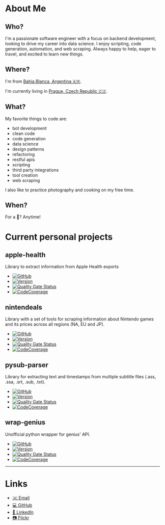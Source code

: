 About Me
================

Who?
----

I'm a passionate software engineer with a focus on backend development, looking to drive my career into data science. I enjoy scripting, code generation, automation, and web scraping. Always happy to help, eager to travel, and excited to learn new things.



Where?
------

I'm from [Bahía Blanca, Argentina 🇦🇷️](https://goo.gl/maps/yCJYkgUgTPEzmUKaA).

I'm currently living in [Prague, Czech Republic 🇨🇿️](https://goo.gl/maps/zuu1k8Wq6HZSK47G9).



What?
-----
My favorite things to code are:

* bot development
* clean code
* code generation
* data science
* design patterns
* refactoring
* restful apis
* scripting
* third party integrations
* tool creation
* web scraping

I also like to practice photography and cooking on my free time.



When?
-----

For a 🍺️? Anytime!



Current personal projects
=========================

apple-health
-----------
Library to extract information from Apple Health exports

* [![GitHub](https://img.shields.io/badge/github-apple--health-black?logo=github)](https://github.com/fedecalendino/apple-health)
* [![Version](https://img.shields.io/pypi/v/apple-health?label=version&logo=pypi)](https://pypi.org/project/apple-health)
* [![Quality Gate Status](https://img.shields.io/sonar/alert_status/fedecalendino_apple-health?logo=sonarcloud&server=https://sonarcloud.io)](https://sonarcloud.io/dashboard?id=fedecalendino_apple-health)
* [![CodeCoverage](https://img.shields.io/sonar/coverage/fedecalendino_apple-health?logo=sonarcloud&server=https://sonarcloud.io)](https://sonarcloud.io/dashboard?id=fedecalendino_apple-health)

nintendeals
-----------
Library with a set of tools for scraping information about Nintendo games and its prices across all regions (NA, EU and JP).

* [![GitHub](https://img.shields.io/badge/github-nintendeals-black?logo=github)](https://github.com/fedecalendino/nintendeals)
* [![Version](https://img.shields.io/pypi/v/nintendeals?label=version&logo=pypi)](https://pypi.org/project/nintendeals)
* [![Quality Gate Status](https://img.shields.io/sonar/alert_status/fedecalendino_nintendeals?logo=sonarcloud&server=https://sonarcloud.io)](https://sonarcloud.io/dashboard?id=fedecalendino_nintendeals)
* [![CodeCoverage](https://img.shields.io/sonar/coverage/fedecalendino_nintendeals?logo=sonarcloud&server=https://sonarcloud.io)](https://sonarcloud.io/dashboard?id=fedecalendino_nintendeals)

pysub-parser
-----------
Library for extracting text and timestamps from multiple subtitle files (.ass, .ssa, .srt, .sub, .txt).

* [![GitHub](https://img.shields.io/badge/github-pysub--parser-black?logo=github)](https://github.com/fedecalendino/pysub-parser)
* [![Version](https://img.shields.io/pypi/v/pysub-parser?label=version&logo=pypi)](https://pypi.org/project/pysub-parser)
* [![Quality Gate Status](https://img.shields.io/sonar/alert_status/fedecalendino_pysub-parser?logo=sonarcloud&server=https://sonarcloud.io)](https://sonarcloud.io/dashboard?id=fedecalendino_pysub-parser)
* [![CodeCoverage](https://img.shields.io/sonar/coverage/fedecalendino_pysub-parser?logo=sonarcloud&server=https://sonarcloud.io)](https://sonarcloud.io/dashboard?id=fedecalendino_pysub-parser)

wrap-genius
-----------
Unofficial python wrapper for genius' API.

* [![GitHub](https://img.shields.io/badge/github-wrap--genius-black?logo=github)](https://github.com/fedecalendino/wrap-genius)
* [![Version](https://img.shields.io/pypi/v/wrap-genius?label=version&logo=pypi)](https://pypi.org/project/wrap-genius)
* [![Quality Gate Status](https://img.shields.io/sonar/alert_status/fedecalendino_wrap-genius?logo=sonarcloud&server=https://sonarcloud.io)](https://sonarcloud.io/dashboard?id=fedecalendino_wrap-genius)
* [![CodeCoverage](https://img.shields.io/sonar/coverage/fedecalendino_wrap-genius?logo=sonarcloud&server=https://sonarcloud.io)](https://sonarcloud.io/dashboard?id=fedecalendino_wrap-genius)


__________


Links
==========

* [✉️ Email](mailto:fede@calendino.com)
* [💻️ GitHub](https://github.com/fedecalendino)
* [👥️ LinkedIn](https://linkedin.com/in/fedecalendino)
* [📷️ Flickr](https://flickr.com/photos/fedecalendino)

